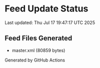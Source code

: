 # Feed Update Status
Last updated: Thu Jul 17 19:47:17 UTC 2025

## Feed Files Generated
- master.xml (80859 bytes)

Generated by GitHub Actions
